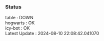 ### Status


table : DOWN  
hogwarts : OK  
icy-bot : OK  
Latest Update : 2024-08-10 22:08:42.041070
